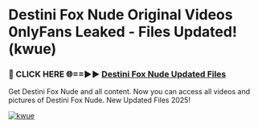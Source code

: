 # Destini Fox Nude Original Videos 0nlyFans Leaked - Files Updated! (kwue)

<h3>🔴 CLICK HERE 🌐==►► <a href="https://tinyurl.com/yrmya6cz" rel="nofollow">Destini Fox Nude Updated Files</a></h3>

Get Destini Fox Nude and all content. Now you can access all videos and pictures of Destini Fox Nude. New Updated Files 2025!

[![kwue](https://i.imgur.com/FMdXYCs.gif)](https://tinyurl.com/yrmya6cz)
